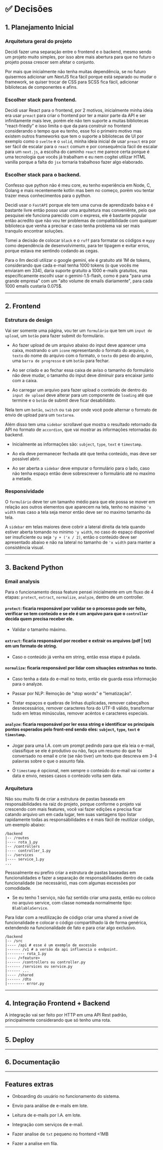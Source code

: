 # ✅ **Decisões**

## **1. Planejamento Inicial**

### Arquitetura geral do projeto

Decidi fazer uma separação entre o frontend e o backend, mesmo sendo um projeto muito simples, por isso abre mais abertura para que no futuro o projeto possa crescer sem afetar o conjunto.

Por mais que inicialmente não tenha muitas dependência, se no futuro quisermos adicionar um NextJS fica fácil porque está separado ou mudar o framework, se quiser trocar de CSS para SCSS fica fácil, adicionar bibliotecas de componentes e afins.

### Escolher stack para frontend.

Decidi usar React para o frontend, por 2 motívos, inicialmente minha ideia era usar `preact` para criar o frontend por ter a maior parte da API e ser infinitamente mais leve, porém ele não tem suporte a muitas bibliotecas "react-friedly" e isso limita o que da para construir no frontend considerando o tempo que eu tenho, esse foi o primeiro motivo mas existem outros frameworks que tem o suporte a bibliotecas de UI por exemplo como o `svelte` e o `solid`, minha ideia inicial de usar `preact` era por ser fácil de escalar para o `react` comum e por consequência fácil de escalar para um `next.js`, a escolha do caminho `react` me parece certa porque é uma tecnologia que vocês já trabalham e eu nem cogitei utilizar HTML vanilla porque a falta do `jsx` tornaria trabalhoso fazer algo elaborado.


### Escolher stack para o backend.

Confesso que python não é meu core, eu tenho experiência em Node, C, Golang e mais recentemente kotlin mas bem no começo, porém vou tentar trazer meus conhecimentos para o python.

Decidi usar o `FastAPI` porque ele tem uma curva de aprendizado baixa e é bastante livre então posso usar uma arquitetura mas conveniênte, pelo que pesquisei ele funciona parecido com o express, ele é bastante popular então acredito que não vou ter problemas de compatibilidade com qualquer biblioteca que venha a precisar e caso tenha problema vai ser mais tranquilo encontrar soluções.

Tomei a decisão de colocar `black` e o `ruff` para formatar os códigos e `mypy` como dependência de desenvolvimento, para ter tipagem e evitar erros, porque estava me sentindo codando as cegas.

Para o llm decidi utilizar o google gemini, ele é gratuito até 1M de tokens, considerando que cada e-mail tenha 1000 tokens (o que vocês me enviaram em 334), daria suporte gratuito a 1000 e-mails gratuitos, mas específicamente escolhi usar o gemini-1.5-flash, como é para "para uma grande empresa" com um "alto volume de emails diariamente", para cada 1000 emails custaria 0.075$.

---

## **2. Frontend**

### Estrutura de design

Vai ser somente uma página, vou ter um `formulário` que tem um `input de upload`, um `botão` para fazer submit do formulário.

- Ao fazer upload de um arquivo abaixo do input deve aparecer uma caixa, mostrando o um `icone` representando o formato do arquivo, o `texto` do nome do arquivo com o formato, o `texto` do peso do arquivo, uma `barra de progresso` e um `botão` para fechar.

- Ao ser criado e ao fechar essa caixa de aviso o tamanho do formulário não deve mudar, o tamanho do input deve diminuir para encaixar junto com a caixa.

- Ao carregar um arquivo para fazer upload o conteúdo de dentro do `input de upload` deve alterar para um componente de `loading` até que termine e o `botão` de submit deve ficar desabilidato.

Nela tem um `botão`, `switch` ou `tab` por onde você pode alternar o formato de envio de upload para um `textarea`.

Além disso tem uma `sidebar` scrollavel que mostra o resultado retornado da API no formato de `accordion`, que vai mostrar as informações retornadas do backend.

- Inicialmente as informações são: `subject`, `type`, `text` e `timestamp`.

- Ao ela deve permanecer fechada até que tenha conteúdo, mas deve ser possível abrir.

- Ao ser aberta a `sidebar` deve empurar o formulário para o lado, caso não tenha espaço então deve sobrescrever o formulário até no maxímo a metade.

### Responsividade

O `formulário` deve ter um tamanho médio para que ele possa se mover em relação aos outros elementos que aparecem na tela, tenho no máximo `'x width` mas caso a tela seja menor então deve ser no maximo tamanho da tela.

A `sidebar` em telas maiores deve cobrir a lateral direita da tela quando estiver aberta tomando no minimo `'y width`, no caso do espaço disponível ser insuficiente ou seja `'y + ('x / 2)`, então o conteúdo deve ser apresentado abaixo e não na lateral no tamanho de `'x width` para manter a consistência visual.

---

## **3. Backend Python**

### Email analysis

Para o funcionamento dessa feature pensei inicialmente em um fluxo de 4 etapas: `protect`, `extract`, `normalize`, `analyze`, dentro de um controller.

#### `protect`: ficaria responsável por validar se o processo pode ser feito, verificar se tem conteúdo e se ele é um arquivo para que o `controller` decida quem precisa receber ele.

- Validar o tamanho máximo.

#### `extract`: ficaria responsável por receber e extrair os arquivos (pdf | txt) em um formato de string.

- Caso o conteúdo já venha em string, então essa etapa é pulada.

#### `normalize`: ficaria responsável por lidar com situações estranhas no texto.

- Caso tenha a data do e-mail no texto, então ele guarda essa informação para o analyze.

- Passar por NLP: Remoção de "stop words" e "lematização".

- Tratar espaços e quebras de linhas duplicadas, remover cabeçalhos desnecessários, remover caracteres fora do UTF-8 válido, transformar tudo em letras minúsculas, remover acéntos e caracteres especiais.

#### `analyze`: ficaria responsável por ler essa string e identificar os principais pontos esperados pelo front-end sendo eles: `subject`, `type`, `text` e `timestamp`.

- Jogar para uma I.A. com um prompt pedindo para que ela leia o e-mail, classifique se ele é produtivo ou não, faça um resumo do que foi conversado no email e crie (se não tiver) um texto que descreva em 3-4 palavras sobre o que o assunto fala.

- O `timestamp` é opcional, nem sempre o conteúdo do e-mail vai conter a data e envio, nesses casos o conteúdo volta sem data.

### Arquitetura

Não sou muito fã de criar a estrutura de pastas baseada em responsábilidades na raiz do projeto, porque conforme o projeto vai crescendo com mais features, você vai fazer edições e precisa ficar catando arquivo um em cada lugar, tem suas vantagens tipo listar rapidamente todas as responsábilidades e é mais fácil de reutilizar código, um exemplo abaixo:
```
/backend
|-- /routes
|---- rota_1.py
|-- /controllers
|---- controller_1.py
|-- /services
|---- service_1.py
...
```

Pessoalmente eu prefiro criar a estrutura de pastas baseadas em funcionalidades e fazer a separação de responsabilidades dentro de cada funcionalidade (se necessário), mas com algumas excessões por comodidade.

- Se eu tenho 1 serviço, não faz sentido criar uma pasta, então eu coloco no arquivo service, com classe nomeada normalmente tipo: `BlablablaService`.

Para lidar com a reutilização de código criar uma shared a nivel de funcionalidade e colocar o código compartilhado lá de forma genérica, extendendo na funcionalidade de fato e para criar algo exclusivo.
```
/backend
|-- /src
|---- /api # esse é um exemplo de excessão
|------ /v1 # a versão da api influencia o endpoint.
|-------- rota_1.py
|---- /<feature>
|------ /controllers ou controller.py
|------ /services ou service.py
|------ ...
|---- /shared
|------ /dto
|-------- error.py
```

---

## **4. Integração Frontend + Backend**

A integração vai ser feito por HTTP em uma API Rest padrão, principalmente considerando que só tenho uma rota.

---

## **5. Deploy**

---

## **6. Documentação**

---

## Features extras

- Onboarding do usuário no funcionamento do sistema.

- Envio para análise de e-mails em lote.

- Leitura de e-mails por I.A. em lote.

- Integração com serviços de e-mail.

- Fazer analise de `txt` pequeno no frontend <1MB

- Fazer a analise em fila.
